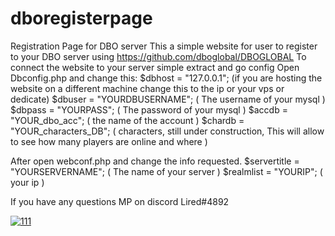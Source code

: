 # dboregisterpage
Registration Page for DBO server
This a simple website for user to register to your DBO server using https://github.com/dboglobal/DBOGLOBAL 
To connect the website to your server simple extract and go config
Open Dbconfig.php and change this:
$dbhost = "127.0.0.1"; (if you are hosting the website on a different machine change this to the ip or your vps or dedicate)
$dbuser = "YOURDBUSERNAME"; ( The username of your mysql ) 
$dbpass = "YOURPASS"; ( The password of your mysql )
$accdb = "YOUR_dbo_acc"; ( the name of the account )
$chardb = "YOUR_characters_DB"; ( characters, still under construction, This will allow to see how many players are online and where )

After open webconf.php and change the info requested.
$servertitle = "YOURSERVERNAME"; ( The name of your server )
$realmlist = "YOURIP"; ( your ip )

If you have any questions
MP on discord
Lired#4892


<a href="https://ibb.co/TcXvdf5"><img src="https://i.ibb.co/SNTsGjp/111.jpg" alt="111" border="0"></a>
